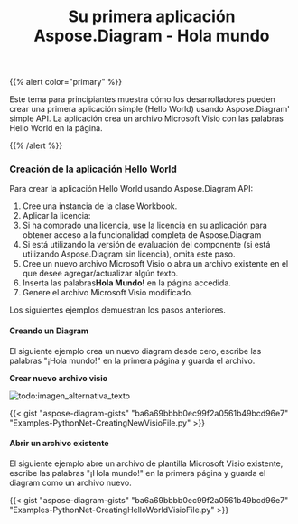 ﻿---
title: Su primera aplicación Aspose.Diagram - Hola mundo
type: docs
weight: 30
url: /es/python-net/your-first-aspose-diagram-application-hello-world/
---
{{% alert color="primary" %}}

Este tema para principiantes muestra cómo los desarrolladores pueden crear una primera aplicación simple (Hello World) usando Aspose.Diagram' simple API. La aplicación crea un archivo Microsoft Visio con las palabras Hello World en la página.

{{% /alert %}}

### **Creación de la aplicación Hello World**

Para crear la aplicación Hello World usando Aspose.Diagram API:

1. Cree una instancia de la clase Workbook.
1. Aplicar la licencia:
 1. Si ha comprado una licencia, use la licencia en su aplicación para obtener acceso a la funcionalidad completa de Aspose.Diagram
 1. Si está utilizando la versión de evaluación del componente (si está utilizando Aspose.Diagram sin licencia), omita este paso.
1. Cree un nuevo archivo Microsoft Visio o abra un archivo existente en el que desee agregar/actualizar algún texto.
1.  Inserta las palabras**Hola Mundo!** en la página accedida.
1. Genere el archivo Microsoft Visio modificado.

Los siguientes ejemplos demuestran los pasos anteriores.

#### **Creando un Diagram**

El siguiente ejemplo crea un nuevo diagram desde cero, escribe las palabras "¡Hola mundo!" en la primera página y guarda el archivo.

**Crear nuevo archivo visio** 

![todo:imagen_alternativa_texto](your-first-aspose-diagram-application-hello-world_1.png)

{{< gist "aspose-diagram-gists" "ba6a69bbbb0ec99f2a0561b49bcd96e7" "Examples-PythonNet-CreatingNewVisioFile.py" >}}

#### **Abrir un archivo existente**

El siguiente ejemplo abre un archivo de plantilla Microsoft Visio existente, escribe las palabras "¡Hola mundo!" en la primera página y guarda el diagram como un archivo nuevo.

{{< gist "aspose-diagram-gists" "ba6a69bbbb0ec99f2a0561b49bcd96e7" "Examples-PythonNet-CreatingHelloWorldVisioFile.py" >}}
